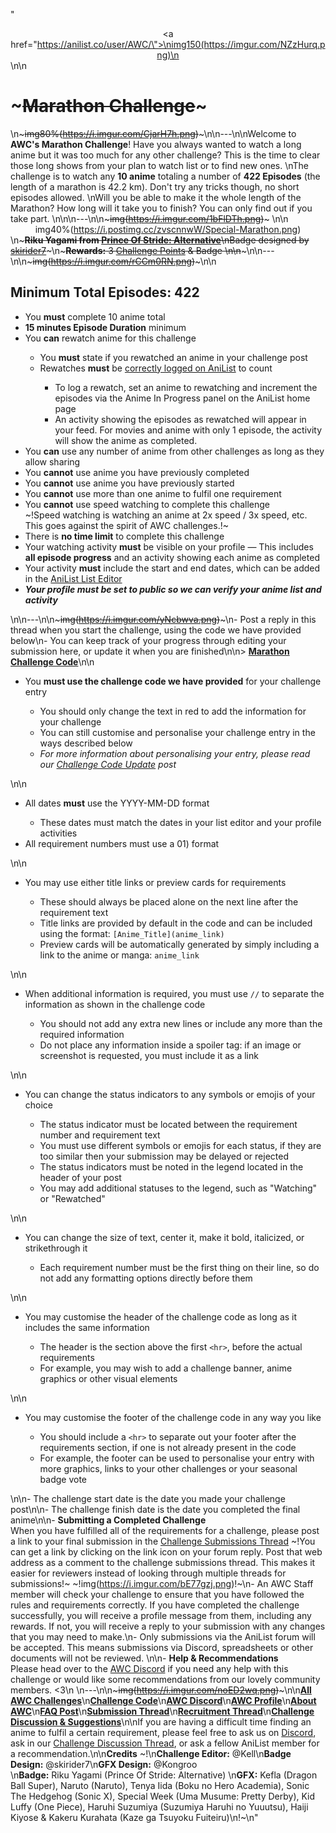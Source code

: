 "<center><a href=\"https://anilist.co/user/AWC/\">\nimg150(https://imgur.com/NZzHurq.png)\n</a></center>\n\n<h1>~~~__Marathon Challenge__~~~</h1> \n~~~img80%(https://i.imgur.com/CjarH7h.png)~~~\n\n---\n\nWelcome to __AWC's Marathon Challenge__! Have you always wanted to watch a long anime but it was too much for any other challenge? This is the time to clear those long shows from your plan to watch list or to find new ones. \nThe challenge is to watch any __10 anime__ totaling a number of __422 Episodes__ (the length of a marathon is 42.2 km). Don't try any tricks though, no short episodes allowed. \nWill you be able to make it the whole length of the Marathon? How long will it take you to finish? You can only find out if you take part. \n\n\n---\n\n~~~img(https://i.imgur.com/1bFlDTh.png)~~~ \n\n<center>img40%(https://i.postimg.cc/zvscnnwW/Special-Marathon.png)</center>\n~~~**Riku Yagami from [Prince Of Stride: Alternative](https://anilist.co/anime/21330/)**\nBadge designed by [skirider7](https://anilist.co/user/skirider7/)~~~\n~~~**Rewards:** 3 [Challenge Points](https://anilist.co/activity/93614073) & Badge \n\n~~~\n\n---\n\n~~~img(https://i.imgur.com/rCCm0RN.png)~~~\n\n<h2>__Minimum Total Episodes: 422__</h2><ul><li>You __must__ complete 10 anime total</li><li>__15 minutes Episode Duration__ minimum</li><li>You __can__ rewatch anime for this challenge</li><ul><li>You __must__ state if you rewatched an anime in your challenge post</li><li>Rewatches __must__ be [correctly logged on AniList](https://i.imgur.com/WqrY9qV.png) to count</li><ul><li>To log a rewatch, set an anime to rewatching and increment the episodes via the Anime In Progress panel on the AniList home page</li><li>An activity showing the episodes as rewatched will appear in your feed. For movies and anime with only 1 episode, the activity will show the anime as completed.</li></ul></ul><li>You __can__ use any number of anime from other challenges as long as they allow sharing</li><li>You __cannot__ use anime you have previously completed</li><li>You __cannot__ use anime you have previously started</li><li>You __cannot__ use more than one anime to fulfil one requirement</li><li>You __cannot__ use speed watching to complete this challenge</li>~!Speed watching is watching an anime at 2x speed / 3x speed, etc. This goes against the spirit of AWC challenges.!~<li>There is __no time limit__ to complete this challenge</li><li>Your watching activity __must__ be visible on your profile — This includes __all episode progress__ and an activity showing each anime as completed</li><li>Your activity __must__ include the start and end dates, which can be added in the [AniList List Editor](https://i.imgur.com/bVWyLvV.png)</li><li>___Your profile must be set to public so we can verify your anime list and activity___</li></ul>\n\n---\n\n~~~img(https://i.imgur.com/yNcbwva.png)~~~\n- Post a reply in this thread when you start the challenge, using the code we have provided below\n- You can keep track of your progress through editing your submission here, or update it when you are finished\n\n> **[Marathon Challenge Code](https://docs.google.com/document/d/1gDTL5y1Cg2g-zZmX12AxkwxKTq7HATZIGjhlZjasO5g/)**\n\n<ul><li>You <a>**must use the challenge code we have provided**</a> for your challenge entry</li><ul><li>You should only change the text in red to add the information for your challenge</li><li>You can still customise and personalise your challenge entry in the ways described below</li><li>_For more information about personalising your entry, please read our [Challenge Code Update](https://anilist.co/forum/thread/17826) post_</li></ul></ul>\n\n<ul><li>All dates **must** use the YYYY-MM-DD format</li><ul><li>These dates must match the dates in your list editor and your profile activities</li></ul><li>All requirement numbers must use a 01) format</li></ul>\n\n<ul><li>You may use either title links or preview cards for requirements</li><ul><li>These should always be placed alone on the next line after the requirement text</li><li>Title links are provided by default in the code and can be included using the format: `[Anime_Title](anime_link)`</li><li>Preview cards will be automatically generated by simply including a link to the anime or manga: `anime_link`</li></ul></ul>\n\n<ul><li>When additional information is required, you must use `//` to separate the information as shown in the challenge code</li><ul><li>You should not add any extra new lines or include any more than the required information</li><li>Do not place any information inside a spoiler tag: if an image or screenshot is requested, you must include it as a link</li></ul></ul>\n\n<ul><li>You can change the status indicators to any symbols or emojis of your choice</li><ul><li>The status indicator must be located between the requirement number and requirement text</li><li>You must use different symbols or emojis for each status, if they are too similar then your submission may be delayed or rejected</li><li>The status indicators must be noted in the legend located in the header of your post</li><li>You may add additional statuses to the legend, such as \"Watching\" or \"Rewatched\"</li></ul></ul>\n\n<ul><li>You can change the size of text, center it, make it bold, italicized, or strikethrough it</li><ul><li>Each requirement number must be the first thing on their line, so do not add any formatting options directly before them</li></ul></ul>\n\n<ul><li>You may customise the header of the challenge code as long as it includes the same information</li><ul><li>The header is the section above the first `<hr>`, before the actual requirements</li><li>For example, you may wish to add a challenge banner, anime graphics or other visual elements</li></ul></ul>\n\n<ul><li>You may customise the footer of the challenge code in any way you like</li><ul><li>You should include a `<hr>` to separate out your footer after the requirements section, if one is not already present in the code</li><li>For example, the footer can be used to personalise your entry with more graphics, links to your other challenges or your seasonal badge vote</li></ul></ul>\n\n- The challenge start date is the date you made your challenge post\n\n- The challenge finish date is the date you completed the final anime\n\n- __Submitting a Completed Challenge__ <br>When you have fulfilled all of the requirements for a challenge, please post a link to your final submission in the [Challenge Submissions Thread](https://anilist.co/forum/thread/4446) ~!You can get a link by clicking on the link icon on your forum reply. Post that web address as a comment to the challenge submissions thread. This makes it easier for reviewers instead of looking through multiple threads for submissions!~ ~!img(https://i.imgur.com/bE77gzj.png)!~\n- An AWC Staff member will check your challenge to ensure that you have followed the rules and requirements correctly. If you have completed the challenge successfully, you will receive a profile message from them, including any rewards. If not, you will receive a reply to your submission with any changes that you may need to make.\n- Only submissions via the AniList forum will be accepted. This means submissions via Discord, spreadsheets or other documents will not be reviewed. \n\n- __Help & Recommendations__ <br>Please head over to the [AWC Discord](https://discord.com/invite/fbp2YH8) if you need any help with this challenge or would like some recommendations from our lovely community members. <3\n \n---\n\n~~~img(https://i.imgur.com/noED2wq.png)~~~\n\n[__All AWC Challenges__](https://anilist.co/activity/26266744)\n[__Challenge Code__](https://docs.google.com/document/d/1gDTL5y1Cg2g-zZmX12AxkwxKTq7HATZIGjhlZjasO5g/)\n[__AWC Discord__](https://discord.com/invite/fbp2YH8)\n[__AWC Profile__](https://anilist.co/user/AWC)\n[__About AWC__](https://anilist.co/forum/thread/4449)\n[__FAQ Post__](https://anilist.co/forum/thread/4447)\n[__Submission Thread__](https://anilist.co/forum/thread/4446)\n[__Recruitment Thread__](https://anilist.co/forum/thread/10286)\n[__Challenge Discussion & Suggestions__](https://anilist.co/forum/thread/5026)\n\nIf you are having a difficult time finding an anime to fulfil a certain requirement, please feel free to ask us on [Discord](https://discord.com/invite/fbp2YH8), ask in our [Challenge Discussion Thread](https://anilist.co/forum/thread/5026), or ask a fellow AniList member for a recommendation.\n\n**Credits** ~!\n**Challenge Editor:** @Kell\n**Badge Design:** @skirider7\n**GFX Design:** @Kongroo <br>\n**Badge:** Riku Yagami (Prince Of Stride: Alternative) \n**GFX:** Kefla (Dragon Ball Super), Naruto (Naruto), Tenya Iida (Boku no Hero Academia), Sonic The Hedgehog (Sonic X), Special Week (Uma Musume: Pretty Derby), Kid Luffy (One Piece), Haruhi Suzumiya (Suzumiya Haruhi no Yuuutsu), Haiji Kiyose & Kakeru Kurahata (Kaze ga Tsuyoku Fuiteiru)\n!~\n"